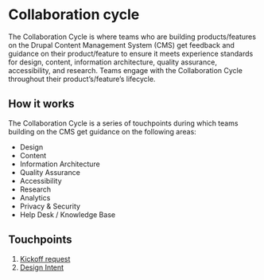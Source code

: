 # Collaboration cycle
The Collaboration Cycle is where teams who are building products/features on the Drupal Content Management System (CMS) get feedback and guidance on their product/feature to ensure it meets experience standards for design, content, information architecture, quality assurance, accessibility, and research. Teams engage with the Collaboration Cycle throughout their product’s/feature’s lifecycle.

## How it works
The Collaboration Cycle is a series of touchpoints during which teams building on the CMS get guidance on the following areas:
- Design
- Content
- Information Architecture
- Quality Assurance
- Accessibility
- Research
- Analytics
- Privacy & Security
- Help Desk / Knowledge Base

## Touchpoints

1. [Kickoff request](https://github.com/department-of-veterans-affairs/va.gov-team/blob/master/platform/cms/collaboration-cycle/kickoff.md)
2. [Design Intent](https://github.com/department-of-veterans-affairs/va.gov-team/blob/master/platform/cms/collaboration-cycle/design-intent.md)
